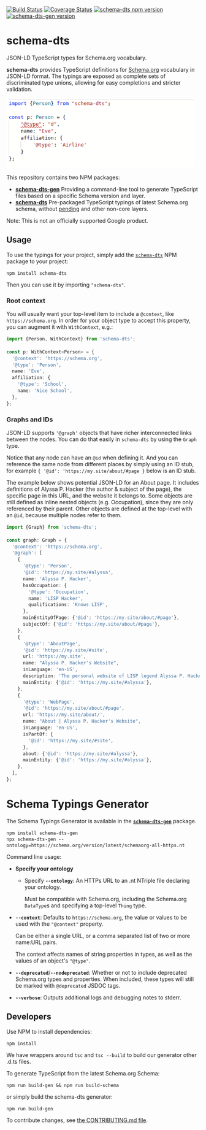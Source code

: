 [![Build Status](https://travis-ci.org/google/schema-dts.svg?branch=main)](https://travis-ci.org/google/schema-dts)
[![Coverage Status](https://coveralls.io/repos/github/google/schema-dts/badge.svg?branch=main)](https://coveralls.io/github/google/schema-dts?branch=main)
[![schema-dts npm version](https://badge.fury.io/js/schema-dts.svg)](https://www.npmjs.com/package/schema-dts)
[![schema-dts-gen version](https://badge.fury.io/js/schema-dts-gen.svg)](https://www.npmjs.com/package/schema-dts-gen)

# schema-dts

JSON-LD TypeScript types for Schema.org vocabulary.

**schema-dts** provides TypeScript definitions for
[Schema.org](https://schema.org/) vocabulary in JSON-LD format. The typings are
exposed as complete sets of discriminated type unions, allowing for easy
completions and stricter validation.

![Example of Code Completion using schema-dts](./example-1.gif)

This repository contains two NPM packages:

- **[schema-dts-gen](https://www.npmjs.com/package/schema-dts-gen)** Providing a
  command-line tool to generate TypeScript files based on a specific Schema
  version and layer.
- **[schema-dts](https://www.npmjs.com/package/schema-dts)** Pre-packaged
  TypeScript typings of latest Schema.org schema, without
  [pending](https://pending.schema.org/) and other non-core layers.

Note: This is not an officially supported Google product.

## Usage

To use the typings for your project, simply add the
[`schema-dts`](https://www.npmjs.com/package/schema-dts) NPM package to your
project:

    npm install schema-dts

Then you can use it by importing `"schema-dts"`.

### Root context

You will usually want your top-level item to include a `@context`, like
`https://schema.org`. In order for your object type to accept this property, you
can augment it with `WithContext`, e.g.:

```ts
import {Person, WithContext} from 'schema-dts';

const p: WithContext<Person> = {
  '@context': 'https://schema.org',
  '@type': 'Person',
  name: 'Eve',
  affiliation: {
    '@type': 'School',
    name: 'Nice School',
  },
};
```

### Graphs and IDs

JSON-LD supports `'@graph'` objects that have richer interconnected links
between the nodes. You can do that easily in `schema-dts` by using the `Graph`
type.

Notice that any node can have an `@id` when defining it. And you can reference
the same node from different places by simply using an ID stub, for example
`{ '@id': 'https://my.site/about/#page }` below is an ID stub.

The example below shows potential JSON-LD for an About page. It includes
definitions of Alyssa P. Hacker (the author & subject of the page), the specific
page in this URL, and the website it belongs to. Some objects are still defined
as inline nested objects (e.g. Occupation), since they are only referenced by
their parent. Other objects are defined at the top-level with an `@id`, because
multiple nodes refer to them.

```ts
import {Graph} from 'schema-dts';

const graph: Graph = {
  '@context': 'https://schema.org',
  '@graph': [
    {
      '@type': 'Person',
      '@id': 'https://my.site/#alyssa',
      name: 'Alyssa P. Hacker',
      hasOccupation: {
        '@type': 'Occupation',
        name: 'LISP Hacker',
        qualifications: 'Knows LISP',
      },
      mainEntityOfPage: {'@id': 'https://my.site/about/#page'},
      subjectOf: {'@id': 'https://my.site/about/#page'},
    },
    {
      '@type': 'AboutPage',
      '@id': 'https://my.site/#site',
      url: 'https://my.site',
      name: "Alyssa P. Hacker's Website",
      inLanguage: 'en-US',
      description: 'The personal website of LISP legend Alyssa P. Hacker',
      mainEntity: {'@id': 'https://my.site/#alyssa'},
    },
    {
      '@type': 'WebPage',
      '@id': 'https://my.site/about/#page',
      url: 'https://my.site/about/',
      name: "About | Alyssa P. Hacker's Website",
      inLanguage: 'en-US',
      isPartOf: {
        '@id': 'https://my.site/#site',
      },
      about: {'@id': 'https://my.site/#alyssa'},
      mainEntity: {'@id': 'https://my.site/#alyssa'},
    },
  ],
};
```

# Schema Typings Generator

The Schema Typings Generator is available in the
[**`schema-dts-gen`**](https://www.npmjs.com/package/schema-dts-gen) package.

    npm install schema-dts-gen
    npx schema-dts-gen --ontology=https://schema.org/version/latest/schemaorg-all-https.nt

Command line usage:

- **Specify your ontology**

  - Specify **`--ontology`**: An HTTPs URL to an .nt NTriple file declaring your
    ontology.

    Must be compatible with Schema.org, including the Schema.org `DataType`s and
    specifying a top-level `Thing` type.

- **`--context`**: Defaults to `https://schema.org`, the value or values to be
  used with the `"@context"` property.

  Can be either a single URL, or a comma separated list of two or more name:URL
  pairs.

  The context affects names of string properties in types, as well as the values
  of an object's `"@type"`.

- **`--deprecated`**/**`--nodeprecated`**: Whether or not to include deprecated
  Schema.org types and properties. When included, these types will still be
  marked with `@deprecated` JSDOC tags.

- **`--verbose`**: Outputs additional logs and debugging notes to stderr.

## Developers

Use NPM to install dependencies:

    npm install

We have wrappers around `tsc` and `tsc --build` to build our generator other
.d.ts files.

To generate TypeScript from the latest Schema.org Schema:

    npm run build-gen && npm run build-schema

or simply build the schema-dts generator:

    npm run build-gen

To contribute changes, see [the CONTRIBUTING.md file](./CONTRIBUTING.md).
